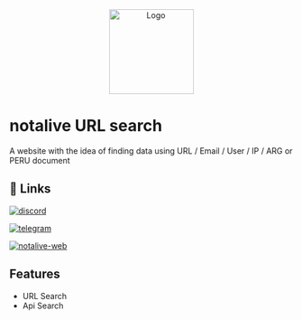 
<div align="center">
  <img src="https://i.ibb.co/JWZwWXCT/image1.jpg" alt="Logo" width="150"/>
</div>


# notalive URL search

A website with the idea of finding data using URL / Email / User / IP / ARG or PERU document




## 🔗 Links
[![discord](https://img.shields.io/badge/discord-5865F2?style=for-the-badge&logo=discord&logoColor=white)](https://dsc.gg/notalive)

[![telegram](https://img.shields.io/badge/telegram-229ED9?style=for-the-badge&logo=telegram&logoColor=white)](https://t.me/notalive_Channel)

[![notalive-web](https://img.shields.io/badge/notalive%20web-000000?style=for-the-badge&logo=internet-explorer&logoColor=white)](https://notalive.infinitycodex.net/)
## Features

- URL Search
- Api Search

